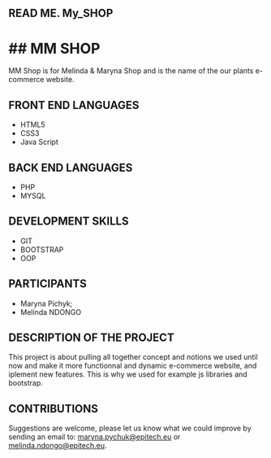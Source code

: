 ## READ ME. My_SHOP

# ## MM SHOP

MM Shop is for Melinda & Maryna Shop and is the name of the our plants e-commerce website.

## FRONT END LANGUAGES

- HTML5
- CSS3
- Java Script


## BACK END LANGUAGES

- PHP
- MYSQL

## DEVELOPMENT SKILLS

- GIT
- BOOTSTRAP
- OOP

## PARTICIPANTS

- Maryna Pichyk;
- Melinda NDONGO

## DESCRIPTION OF THE PROJECT

This project is about pulling all together concept and notions we used until now and make it more functionnal and dynamic e-commerce website, and iplement new features. This is why we used for example js libraries and bootstrap.

## CONTRIBUTIONS

Suggestions are welcome, please let us know what we could improve by sending an email to:
maryna.pychuk@epitech.eu or melinda.ndongo@epitech.eu.